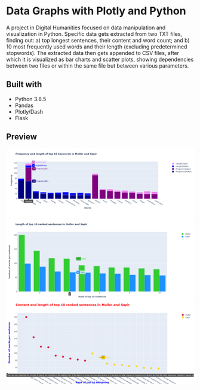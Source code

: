 # Data Graphs with Plotly and Python

A project in Digital Humanities focused on data manipulation and visualization in Python. Specific data gets extracted from two TXT files, finding out: a) top longest sentences, their content and word count; and b) 10 most frequently used words and their length (excluding predetermined stopwords). The extracted data then gets appended to CSV files, after which it is visualized as bar charts and scatter plots, showing dependencies between two files or within the same file but between various parameters.

## Built with

- Python 3.8.5
- Pandas
- Plotly/Dash
- Flask

## Preview

![preview1](screenshots/1.png)
![preview2](screenshots/2.png)
![preview3](screenshots/3.png)
